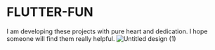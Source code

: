 # FLUTTER-FUN
I am developing these projects with pure heart and dedication. I hope someone will find them really helpful.
![Untitled design (1)](https://github.com/Shahikjahan100/FLUTTER-FUN/assets/139509529/bab64744-a67c-4b37-8dee-234fe87e4768)




